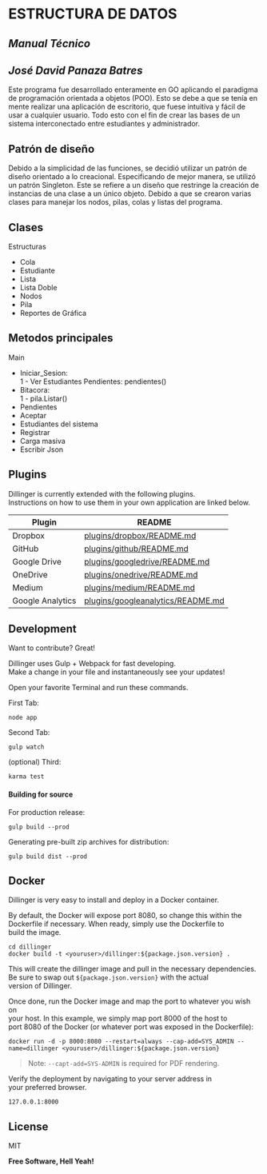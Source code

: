 <h1 class="code-line" data-line-start=0 data-line-end=1 ><a id="ESTRUCTURA_DE_DATOS_0"></a>ESTRUCTURA DE DATOS</h1>
<h2 class="code-line" data-line-start=1 data-line-end=2 ><a id="_Manual_Tcnico__1"></a><em>Manual Técnico</em></h2>
<h2 class="code-line" data-line-start=2 data-line-end=3 ><a id="_Jos_David_Panaza_Batres__2"></a><em>José David Panaza Batres</em></h2>
<p class="has-line-data" data-line-start="5" data-line-end="6">Este programa fue desarrollado enteramente en GO aplicando el paradigma de programación orientada a objetos (POO). Esto se debe a que se tenía en mente realizar una aplicación de escritorio, que fuese intuitiva y fácil de usar a cualquier usuario. Todo esto con el fin de crear las bases de un sistema interconectado entre estudiantes y administrador.</p>
<h2 class="code-line" data-line-start=7 data-line-end=8 ><a id="Patrn_de_diseo_7"></a>Patrón de diseño</h2>
<p class="has-line-data" data-line-start="9" data-line-end="10">Debido a la simplicidad de las funciones, se decidió utilizar un patrón de diseño orientado a lo creacional. Especificando de mejor manera, se utilizó un patrón Singleton. Este se refiere a un diseño que restringe la creación de instancias de una clase a un único objeto. Debido a que se crearon varias clases para manejar los nodos, pilas, colas y listas del programa.</p>
<h2 class="code-line" data-line-start=14 data-line-end=15 ><a id="Clases_14"></a>Clases</h2>
<p class="has-line-data" data-line-start="16" data-line-end="17">Estructuras</p>
<ul>
<li class="has-line-data" data-line-start="17" data-line-end="18">Cola</li>
<li class="has-line-data" data-line-start="18" data-line-end="19">Estudiante</li>
<li class="has-line-data" data-line-start="19" data-line-end="20">Lista</li>
<li class="has-line-data" data-line-start="20" data-line-end="21">Lista Doble</li>
<li class="has-line-data" data-line-start="21" data-line-end="22">Nodos</li>
<li class="has-line-data" data-line-start="22" data-line-end="23">Pila</li>
<li class="has-line-data" data-line-start="23" data-line-end="24">Reportes de Gráfica</li>
</ul>
<h2 class="code-line" data-line-start=26 data-line-end=27 ><a id="Metodos_principales_26"></a>Metodos principales</h2>
<p class="has-line-data" data-line-start="27" data-line-end="28">Main</p>
<ul>
<li class="has-line-data" data-line-start="28" data-line-end="30">Iniciar_Sesion:<br>
1 - Ver Estudiantes Pendientes: pendientes()</li>
<li class="has-line-data" data-line-start="30" data-line-end="32">Bitacora:<br>
1 - pila.Listar()</li>
<li class="has-line-data" data-line-start="32" data-line-end="33">Pendientes</li>
<li class="has-line-data" data-line-start="33" data-line-end="34">Aceptar</li>
<li class="has-line-data" data-line-start="34" data-line-end="35">Estudiantes del sistema</li>
<li class="has-line-data" data-line-start="35" data-line-end="36">Registrar</li>
<li class="has-line-data" data-line-start="36" data-line-end="37">Carga masiva</li>
<li class="has-line-data" data-line-start="37" data-line-end="39">Escribir Json</li>
</ul>
<h2 class="code-line" data-line-start=39 data-line-end=40 ><a id="Plugins_39"></a>Plugins</h2>
<p class="has-line-data" data-line-start="41" data-line-end="43">Dillinger is currently extended with the following plugins.<br>
Instructions on how to use them in your own application are linked below.</p>
<table class="table table-striped table-bordered">
<thead>
<tr>
<th>Plugin</th>
<th>README</th>
</tr>
</thead>
<tbody>
<tr>
<td>Dropbox</td>
<td><a href="https://github.com/joemccann/dillinger/tree/master/plugins/dropbox/README.md">plugins/dropbox/README.md</a></td>
</tr>
<tr>
<td>GitHub</td>
<td><a href="https://github.com/joemccann/dillinger/tree/master/plugins/github/README.md">plugins/github/README.md</a></td>
</tr>
<tr>
<td>Google Drive</td>
<td><a href="https://github.com/joemccann/dillinger/tree/master/plugins/googledrive/README.md">plugins/googledrive/README.md</a></td>
</tr>
<tr>
<td>OneDrive</td>
<td><a href="https://github.com/joemccann/dillinger/tree/master/plugins/onedrive/README.md">plugins/onedrive/README.md</a></td>
</tr>
<tr>
<td>Medium</td>
<td><a href="https://github.com/joemccann/dillinger/tree/master/plugins/medium/README.md">plugins/medium/README.md</a></td>
</tr>
<tr>
<td>Google Analytics</td>
<td><a href="https://github.com/RahulHP/dillinger/blob/master/plugins/googleanalytics/README.md">plugins/googleanalytics/README.md</a></td>
</tr>
</tbody>
</table>
<h2 class="code-line" data-line-start=53 data-line-end=54 ><a id="Development_53"></a>Development</h2>
<p class="has-line-data" data-line-start="55" data-line-end="56">Want to contribute? Great!</p>
<p class="has-line-data" data-line-start="57" data-line-end="59">Dillinger uses Gulp + Webpack for fast developing.<br>
Make a change in your file and instantaneously see your updates!</p>
<p class="has-line-data" data-line-start="60" data-line-end="61">Open your favorite Terminal and run these commands.</p>
<p class="has-line-data" data-line-start="62" data-line-end="63">First Tab:</p>
<pre><code class="has-line-data" data-line-start="65" data-line-end="67" class="language-sh">node app
</code></pre>
<p class="has-line-data" data-line-start="68" data-line-end="69">Second Tab:</p>
<pre><code class="has-line-data" data-line-start="71" data-line-end="73" class="language-sh">gulp watch
</code></pre>
<p class="has-line-data" data-line-start="74" data-line-end="75">(optional) Third:</p>
<pre><code class="has-line-data" data-line-start="77" data-line-end="79" class="language-sh">karma <span class="hljs-built_in">test</span>
</code></pre>
<h4 class="code-line" data-line-start=80 data-line-end=81 ><a id="Building_for_source_80"></a>Building for source</h4>
<p class="has-line-data" data-line-start="82" data-line-end="83">For production release:</p>
<pre><code class="has-line-data" data-line-start="85" data-line-end="87" class="language-sh">gulp build --prod
</code></pre>
<p class="has-line-data" data-line-start="88" data-line-end="89">Generating pre-built zip archives for distribution:</p>
<pre><code class="has-line-data" data-line-start="91" data-line-end="93" class="language-sh">gulp build dist --prod
</code></pre>
<h2 class="code-line" data-line-start=94 data-line-end=95 ><a id="Docker_94"></a>Docker</h2>
<p class="has-line-data" data-line-start="96" data-line-end="97">Dillinger is very easy to install and deploy in a Docker container.</p>
<p class="has-line-data" data-line-start="98" data-line-end="101">By default, the Docker will expose port 8080, so change this within the<br>
Dockerfile if necessary. When ready, simply use the Dockerfile to<br>
build the image.</p>
<pre><code class="has-line-data" data-line-start="103" data-line-end="106" class="language-sh"><span class="hljs-built_in">cd</span> dillinger
docker build -t &lt;youruser&gt;/dillinger:<span class="hljs-variable">${package.json.version}</span> .
</code></pre>
<p class="has-line-data" data-line-start="107" data-line-end="110">This will create the dillinger image and pull in the necessary dependencies.<br>
Be sure to swap out <code>${package.json.version}</code> with the actual<br>
version of Dillinger.</p>
<p class="has-line-data" data-line-start="111" data-line-end="114">Once done, run the Docker image and map the port to whatever you wish on<br>
your host. In this example, we simply map port 8000 of the host to<br>
port 8080 of the Docker (or whatever port was exposed in the Dockerfile):</p>
<pre><code class="has-line-data" data-line-start="116" data-line-end="118" class="language-sh">docker run <span class="hljs-operator">-d</span> -p <span class="hljs-number">8000</span>:<span class="hljs-number">8080</span> --restart=always --cap-add=SYS_ADMIN --name=dillinger &lt;youruser&gt;/dillinger:<span class="hljs-variable">${package.json.version}</span>
</code></pre>
<blockquote>
<p class="has-line-data" data-line-start="119" data-line-end="120">Note: <code>--capt-add=SYS-ADMIN</code> is required for PDF rendering.</p>
</blockquote>
<p class="has-line-data" data-line-start="121" data-line-end="123">Verify the deployment by navigating to your server address in<br>
your preferred browser.</p>
<pre><code class="has-line-data" data-line-start="125" data-line-end="127" class="language-sh"><span class="hljs-number">127.0</span>.<span class="hljs-number">0.1</span>:<span class="hljs-number">8000</span>
</code></pre>
<h2 class="code-line" data-line-start=128 data-line-end=129 ><a id="License_128"></a>License</h2>
<p class="has-line-data" data-line-start="130" data-line-end="131">MIT</p>
<p class="has-line-data" data-line-start="132" data-line-end="133"><strong>Free Software, Hell Yeah!</strong></p>